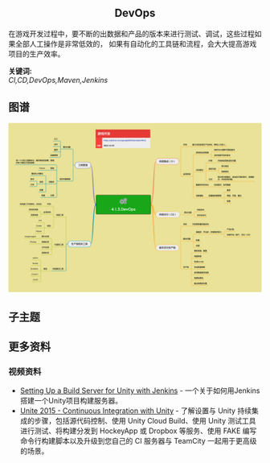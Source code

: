 <h2 align="center">DevOps</h2>
<p>
在游戏开发过程中，要不断的出数据和产品的版本来进行测试、调试，这些过程如果全部人工操作是非常低效的，
如果有自动化的工具链和流程，会大大提高游戏项目的生产效率。
</p>

**关键词:**<br/>
*CI,CD,DevOps,Maven,Jenkins*

## 图谱
![图片加载中...](../exports/4.1.3.DevOps.png?raw=true)

## 子主题

## 更多资料
### 视频资料
* [Setting Up a Build Server for Unity with Jenkins](https://www.youtube.com/watch?v=4J3SmhGxO1Y) - 一个关于如何用Jenkins搭建一个Unity项目构建服务器。
* [Unite 2015 - Continuous Integration with Unity](https://www.youtube.com/watch?v=kSXomLkMR68) - 了解设置与 Unity 持续集成的步骤，包括源代码控制、使用 Unity Cloud Build、使用 Unity 测试工具进行测试、将构建分发到 HockeyApp 或 Dropbox 等服务、使用 FAKE 编写命令行构建脚本以及升级到您自己的 CI 服务器与 TeamCity 一起用于更高级的场景。